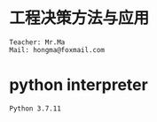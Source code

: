 # 工程决策方法与应用
```angular2html
Teacher: Mr.Ma 
Mail: hongma@foxmail.com
```

# python interpreter
    Python 3.7.11 